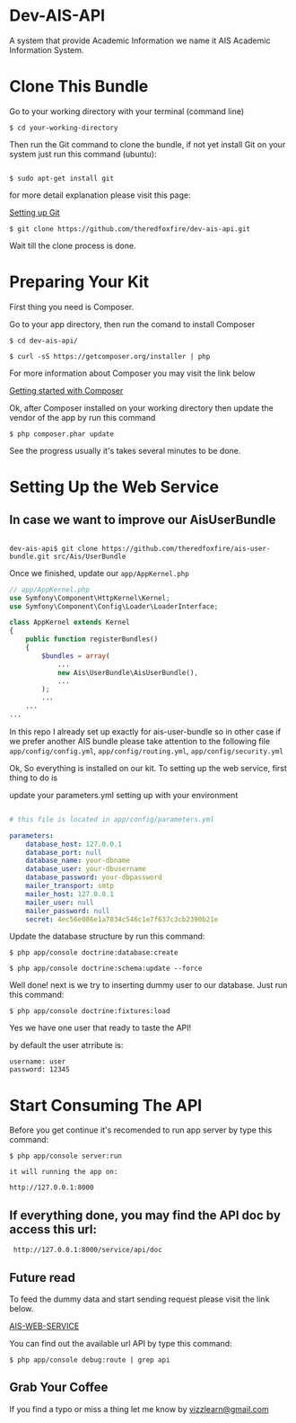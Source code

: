 Dev-AIS-API
=============

A system that provide Academic Information we name it AIS Academic Information System.

# Clone This Bundle

Go to your working directory with your terminal (command line)

```
$ cd your-working-directory
```

Then run the Git command to clone the bundle, if not yet install Git on your system just run this command (ubuntu):

```

$ sudo apt-get install git
```

for more detail explanation please visit this page:

[Setting up Git](https://help.github.com/articles/set-up-git/)

```
$ git clone https://github.com/theredfoxfire/dev-ais-api.git
```

Wait till the clone process is done.

# Preparing Your Kit

First thing you need is Composer.

Go to your app directory, then run the comand to install Composer

```
$ cd dev-ais-api/

$ curl -sS https://getcomposer.org/installer | php
```
For more information about Composer you may visit the link below

[Getting started with Composer](https://getcomposer.org/doc/00-intro.md)

Ok, after Composer installed on your working directory then update the vendor of the app by run this command

```
$ php composer.phar update
```

See the progress usually it's takes several minutes to be done.

# Setting Up the Web Service

## In case we want to improve our AisUserBundle

```text

dev-ais-api$ git clone https://github.com/theredfoxfire/ais-user-bundle.git src/Ais/UserBundle

```

Once we finished, update our `app/AppKernel.php`

```php
// app/AppKernel.php
use Symfony\Component\HttpKernel\Kernel;
use Symfony\Component\Config\Loader\LoaderInterface;

class AppKernel extends Kernel
{
    public function registerBundles()
    {
        $bundles = array(
            ...
            new Ais\UserBundle\AisUserBundle(),
            ...
        );
        ...
    ...
...

```

In this repo I already set up exactly for ais-user-bundle so in other case if we prefer another AIS bundle please take attention to the following file `app/config/config.yml`, `app/config/routing.yml`, `app/config/security.yml`

Ok, So everything is installed on our kit. To setting up the web service, first thing to do is

update your parameters.yml setting up with your environment

```yaml

# this file is located in app/config/parameters.yml

parameters:
    database_host: 127.0.0.1
    database_port: null
    database_name: your-dbname
    database_user: your-dbusername
    database_password: your-dbpassword
    mailer_transport: smtp
    mailer_host: 127.0.0.1
    mailer_user: null
    mailer_password: null
    secret: 4ec56e086e1a7834c546c1e7f637c3cb2390b21e

```

Update the database structure by run this command:

```
$ php app/console doctrine:database:create

$ php app/console doctrine:schema:update --force
```

Well done! next is we try to inserting dummy user to our database. Just run this command:

```
$ php app/console doctrine:fixtures:load
```

Yes we have one user that ready to taste the API!

by default the user atrribute is:

```
username: user
password: 12345

```

# Start Consuming The API

Before you get continue it's recomended to run app server by type this command:

```
$ php app/console server:run

it will running the app on:

http://127.0.0.1:8000
```

## If everything done, you may find the API doc by access this url:

```
 http://127.0.0.1:8000/service/api/doc
```

## Future read

To feed the dummy data and start sending request please visit the link below.

[AIS-WEB-SERVICE](https://github.com/theredfoxfire/ais-web-service)


You can find out the available url API by type this command:

```
$ php app/console debug:route | grep api
```

## Grab Your Coffee

If you find a typo or miss a thing let me know by vizzlearn@gmail.com

